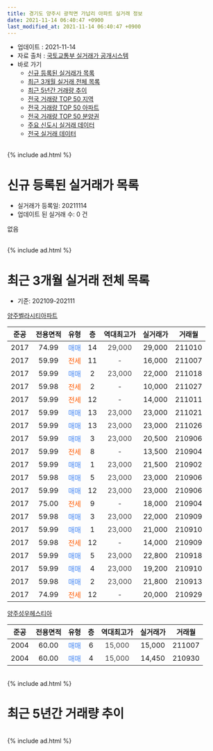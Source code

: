 ```yaml
---
title: 경기도 양주시 광적면 가납리 아파트 실거래 정보
date: 2021-11-14 06:40:47 +0900
last_modified_at: 2021-11-14 06:40:47 +0900
---
```


* 업데이트 : 2021-11-14
* 자료 출처 : [국토교통부 실거래가 공개시스템](http://rt.molit.go.kr)
* 바로 가기
    * [신규 등록된 실거래가 목록](#신규-등록된-실거래가-목록)
    * [최근 3개월 실거래 전체 목록](#최근-3개월-실거래-전체-목록)
    * [최근 5년간 거래량 추이](#최근-5년간-거래량-추이)
    * [전국 거래량 TOP 50 지역](https://inasie.github.io/apt-trade-info/최근-3개월-전국에서-가장-거래가-많이-발생한-지역)
    * [전국 거래량 TOP 50 아파트](https://inasie.github.io/apt-trade-info/최근-3개월-전국에서-가장-거래가-많이-발생한-아파트)
    * [전국 거래량 TOP 50 분양권](https://inasie.github.io/apt-trade-info/최근-3개월-전국에서-가장-거래가-많이-발생한-분양권)
    * [주요 신도시 실거래 데이터](https://inasie.github.io/apt-trade-info/주요-신도시)
    * [전국 실거래 데이터](https://inasie.github.io/apt-trade-info/전국)
<br>
{% include ad.html %}
<br>

# 신규 등록된 실거래가 목록
* 실거래가 등록일: 20211114
* 업데이트 된 실거래 수: 0 건

없음

<br>
{% include ad.html %}
<br>

# 최근 3개월 실거래 전체 목록
* 기준: 202109-202111


[양주벨라시티아파트](https://search.naver.com/search.naver?query=%EA%B2%BD%EA%B8%B0%EB%8F%84+%EC%96%91%EC%A3%BC%EC%8B%9C+%EA%B4%91%EC%A0%81%EB%A9%B4+%EA%B0%80%EB%82%A9%EB%A6%AC+%EC%96%91%EC%A3%BC%EB%B2%A8%EB%9D%BC%EC%8B%9C%ED%8B%B0%EC%95%84%ED%8C%8C%ED%8A%B8)

|준공|전용면적|유형|층|역대최고가|실거래가|거래월|
|:---:|:---:|:---:|:---:|:---:|:---:|:---:|
|2017|74.99|<span style="color:#4285f3">매매</span>|14|<span style="color:#444444">29,000</span>|29,000|211010|
|2017|59.99|<span style="color:#ff5a00">전세</span>|11|<span style="color:#444444">-</span>|16,000|211007|
|2017|59.99|<span style="color:#4285f3">매매</span>|2|<span style="color:#444444">23,000</span>|22,000|211018|
|2017|59.98|<span style="color:#ff5a00">전세</span>|2|<span style="color:#444444">-</span>|10,000|211027|
|2017|59.99|<span style="color:#ff5a00">전세</span>|12|<span style="color:#444444">-</span>|14,000|211011|
|2017|59.99|<span style="color:#4285f3">매매</span>|13|<span style="color:#444444">23,000</span>|23,000|211021|
|2017|59.99|<span style="color:#4285f3">매매</span>|13|<span style="color:#444444">23,000</span>|23,000|211026|
|2017|59.99|<span style="color:#4285f3">매매</span>|3|<span style="color:#444444">23,000</span>|20,500|210906|
|2017|59.99|<span style="color:#ff5a00">전세</span>|8|<span style="color:#444444">-</span>|13,500|210904|
|2017|59.99|<span style="color:#4285f3">매매</span>|1|<span style="color:#444444">23,000</span>|21,500|210902|
|2017|59.98|<span style="color:#4285f3">매매</span>|5|<span style="color:#444444">23,000</span>|23,000|210906|
|2017|59.99|<span style="color:#4285f3">매매</span>|12|<span style="color:#444444">23,000</span>|23,000|210906|
|2017|75.00|<span style="color:#ff5a00">전세</span>|9|<span style="color:#444444">-</span>|18,000|210904|
|2017|59.98|<span style="color:#4285f3">매매</span>|3|<span style="color:#444444">23,000</span>|22,000|210909|
|2017|59.99|<span style="color:#4285f3">매매</span>|1|<span style="color:#444444">23,000</span>|21,000|210910|
|2017|59.98|<span style="color:#ff5a00">전세</span>|12|<span style="color:#444444">-</span>|14,000|210909|
|2017|59.99|<span style="color:#4285f3">매매</span>|5|<span style="color:#444444">23,000</span>|22,800|210918|
|2017|59.99|<span style="color:#4285f3">매매</span>|4|<span style="color:#444444">23,000</span>|19,200|210910|
|2017|59.98|<span style="color:#4285f3">매매</span>|2|<span style="color:#444444">23,000</span>|21,800|210913|
|2017|74.99|<span style="color:#ff5a00">전세</span>|12|<span style="color:#444444">-</span>|20,000|210929|

[양주성우헤스티아](https://search.naver.com/search.naver?query=%EA%B2%BD%EA%B8%B0%EB%8F%84+%EC%96%91%EC%A3%BC%EC%8B%9C+%EA%B4%91%EC%A0%81%EB%A9%B4+%EA%B0%80%EB%82%A9%EB%A6%AC+%EC%96%91%EC%A3%BC%EC%84%B1%EC%9A%B0%ED%97%A4%EC%8A%A4%ED%8B%B0%EC%95%84)

|준공|전용면적|유형|층|역대최고가|실거래가|거래월|
|:---:|:---:|:---:|:---:|:---:|:---:|:---:|
|2004|60.00|<span style="color:#4285f3">매매</span>|6|<span style="color:#444444">15,000</span>|15,000|211007|
|2004|60.00|<span style="color:#4285f3">매매</span>|4|<span style="color:#444444">15,000</span>|14,450|210930|


<br>
{% include ad.html %}
<br>

# 최근 5년간 거래량 추이


<div style="width:100%;">
    <canvas id="deal_progress" height="200"></canvas>
</div>

<script>
new Chart(document.getElementById("deal_progress"), {
    type: 'line',
    data: {
        labels: ['201611','201612','201701','201702','201703','201704','201705','201706','201707','201708','201709','201710','201711','201712','201801','201802','201803','201804','201805','201806','201807','201808','201809','201810','201811','201812','201901','201902','201903','201904','201905','201906','201907','201908','201909','201910','201911','201912','202001','202002','202003','202004','202005','202006','202007','202008','202009','202010','202011','202012','202101','202102','202103','202104','202105','202106','202107','202108','202109','202110','202111'],
        datasets: [{
            label: '매매',
            pointRadius: 1,
            data: [4, 1, 2, 4, 4, 5, 1, 1, 5, 5, 4, 3, 5, 3, 6, 7, 3, 7, 35, 14, 12, 10, 12, 9, 3, 10, 4, 4, 6, 8, 19, 8, 4, 3, 3, 8, 9, 3, 1, 2, 4, 10, 4, 3, 8, 6, 8, 4, 7, 10, 6, 12, 11, 18, 16, 10, 11, 8, 10, 5, 0],
            borderColor: "rgba(255, 201, 14, 1)",
            backgroundColor: "rgba(255, 201, 14, 0.5)",
            fill: false,
            lineTension: 0
        },{
            label: '전월세',
            pointRadius: 1,
            data: [1, 0, 1, 1, 0, 0, 6, 8, 20, 20, 11, 14, 8, 2, 6, 4, 5, 6, 4, 3, 1, 3, 4, 6, 5, 1, 5, 2, 5, 8, 8, 7, 7, 9, 6, 3, 5, 5, 2, 1, 2, 5, 3, 6, 4, 4, 3, 7, 1, 5, 0, 4, 5, 17, 6, 4, 2, 6, 4, 3, 0],
            borderColor: "rgba(0, 141, 185, 1)",
            backgroundColor: "rgba(0, 141, 185, 0.5)",
            fill: false,
            lineTension: 0
        }
        ]
    },
    options: {
        responsive: true,
        title: {
            display: false
        },
        tooltips: {
            mode: 'index',
            intersect: false
        },
        hover: {
            mode: 'nearest',
            intersect: true
        },
        scales: {
            xAxes: [{
                display: true,
                scaleLabel: {
                    display: true,
                    labelString: '년/월'
                }
            }],
            yAxes: [{
                display: true,
                ticks: {
                    suggestedMin: 0,
                },
                scaleLabel: {
                    display: true,
                    labelString: '실거래 수'
                }
            }]
        }
    }
});

</script>


<br>
{% include ad.html %}
<br>

